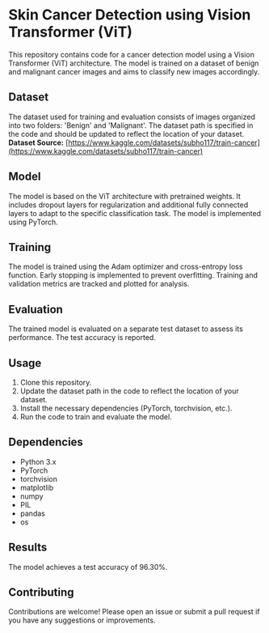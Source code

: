 # Skin Cancer Detection using Vision Transformer (ViT)

This repository contains code for a cancer detection model using a Vision Transformer (ViT) architecture. The model is trained on a dataset of benign and malignant cancer images and aims to classify new images accordingly.

## Dataset

The dataset used for training and evaluation consists of images organized into two folders: 'Benign' and 'Malignant'. The dataset path is specified in the code and should be updated to reflect the location of your dataset.
**Dataset Source:** [https://www.kaggle.com/datasets/subho117/train-cancer](https://www.kaggle.com/datasets/subho117/train-cancer)

## Model

The model is based on the ViT architecture with pretrained weights. It includes dropout layers for regularization and additional fully connected layers to adapt to the specific classification task. The model is implemented using PyTorch.

## Training

The model is trained using the Adam optimizer and cross-entropy loss function. Early stopping is implemented to prevent overfitting. Training and validation metrics are tracked and plotted for analysis.

## Evaluation

The trained model is evaluated on a separate test dataset to assess its performance. The test accuracy is reported.

## Usage

1.  Clone this repository.
2.  Update the dataset path in the code to reflect the location of your dataset.
3.  Install the necessary dependencies (PyTorch, torchvision, etc.).
4.  Run the code to train and evaluate the model.

## Dependencies

*   Python 3.x
*   PyTorch
*   torchvision
*   matplotlib
*   numpy
*   PIL
*   pandas
*   os

## Results

The model achieves a test accuracy of 96.30%.

## Contributing

Contributions are welcome! Please open an issue or submit a pull request if you have any suggestions or improvements.
